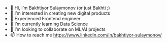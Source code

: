 - 👋 Hi, I’m Bakhtiyor Sulaymonov (or just Bakhti ;)
- 👀 I’m interested in creating new digital products
- 💼 Experienced Frontend engineer
- 🌱 I’m currently learning Data Science
- 💞️ I’m looking to collaborate on ML/AI projects
- 📫 How to reach me https://www.linkedin.com/in/bakhtiyor-sulaymonov/

<!---
bakhti-uzb/bakhti-uzb is a ✨ special ✨ repository because its `README.md` (this file) appears on your GitHub profile.
You can click the Preview link to take a look at your changes.
--->
